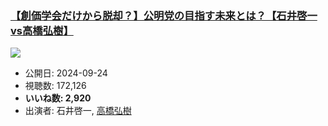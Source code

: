 ### [【創価学会だけから脱却？】公明党の目指す未来とは？【石井啓一vs高橋弘樹】](https://www.youtube.com/watch?v=5sBJekNot0Y)
[![](https://img.youtube.com/vi/5sBJekNot0Y/sddefault.jpg)](https://www.youtube.com/watch?v=5sBJekNot0Y)
-   公開日: 2024-09-24
-   視聴数: 172,126
-   **いいね数: 2,920**
-   出演者: 石井啓一, [高橋弘樹](/rehacq_fan/people/高橋弘樹 "wikilink")
